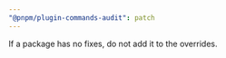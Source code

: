 ```yaml
---
"@pnpm/plugin-commands-audit": patch
---
```


If a package has no fixes, do not add it to the overrides.
